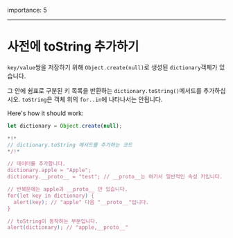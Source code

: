 importance: 5

---

# 사전에 toString 추가하기

`key/value`쌍을 저장하기 위해 `Object.create(null)`로 생성된 `dictionary`객체가 있습니다.

그 안에 쉼표로 구분된 키 목록을 반환하는 `dictionary.toString()`메서드를 추가하십시오. `toString`은 객체 위의 `for..in`에 나타나서는 안됩니다.

Here's how it should work:

```js
let dictionary = Object.create(null);

*!*
// dictionary.toString 메서드를 추가하는 코드
*/!*

// 데이터를 추가합니다.
dictionary.apple = "Apple";
dictionary.__proto__ = "test"; // __proto__는 여기서 일반적인 속성 키입니다.

// 반복문에는 apple과 __proto__ 만 있습니다.
for(let key in dictionary) {
  alert(key); // "apple" 다음 "__proto__"입니다.
}  

// toString이 동작하는 부분입니다.
alert(dictionary); // "apple,__proto__"
```
